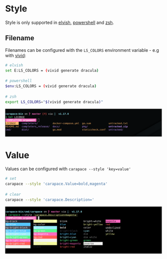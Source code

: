 # Style

Style is only supported in [elvish], [powershell] and [zsh].

## Filename
Filenames can be configured with the `LS_COLORS` environment variable - e.g with [vivid]:
```sh
# elvish
set E:LS_COLORS = (vivid generate dracula)

# powershell
$env:LS_COLORS = (vivid generate dracula)

# zsh
export LS_COLORS="$(vivid generate dracula)"
```

![](./ls_colors.png)

# Value

Values can be configured with `carapace --style 'key=value'`

```sh
# set
carapace --style 'carapace.Value=bold,magenta'

# clear
carapace --style 'carapace.Description='
```

![](./style-config.png)


[Elvish]:https://elv.sh/
[Powershell]:https://microsoft.com/powershell
[vivid]:https://github.com/sharkdp/vivid
[Zsh]:https://www.zsh.org/
